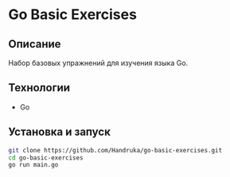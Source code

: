 # Go Basic Exercises

## Описание
Набор базовых упражнений для изучения языка Go.

## Технологии
- Go

## Установка и запуск
```bash
git clone https://github.com/Handruka/go-basic-exercises.git
cd go-basic-exercises
go run main.go
